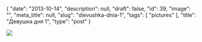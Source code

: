 {
    "date": "2013-10-14",
    "description": null,
    "draft": false,
    "id": 39,
    "image": "",
    "meta_title": null,
    "slug": "dievushka-dnia-1",
    "tags": [
        "pictures"
    ],
    "title": "Девушка дня 1",
    "type": "post"
}


![](/images/2015/03/girl1.jpg)
